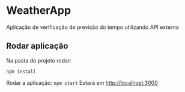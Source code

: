 # WeatherApp
Aplicação de verificação de previsão do tempo utilizando API externa

## Rodar aplicação

Na pasta do projeto rodar:

`npm install`

Rodar a aplicação:
`npm start`
Estará em  [http://localhost:3000](http://localhost:3000)
